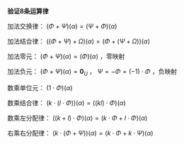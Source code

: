 **验证8条运算律**  
  
加法交换律： $(\Phi+\Psi)(\alpha)  
=(\Psi+\Phi)(\alpha)$  
  
加法结合律： $((\Phi+\Psi)+\Omega)(\alpha)  
=(\Phi+(\Psi+\Omega))(\alpha)$  
  
加法零元： $(\Phi+\Psi)(\alpha)=(\Phi)(\alpha)$ ，零映射  
  
加法负元： $(\Phi+\Psi)(\alpha)=\mathbf0_U$ ， $\Psi  
=-\Phi=(-1)\cdot\Phi$ ，负映射  
  
数乘单位元： $(1\cdot\Phi)(\alpha)$  
  
数乘结合律： $(k\cdot(l\cdot\Phi))(\alpha)  
=((kl)\cdot\Phi)(\alpha)$  
  
数乘左分配律： $((k+l)\cdot\Phi)(\alpha)  
=(k\cdot\Phi+l\cdot\Phi)(\alpha)$  
  
右乘右分配律： $(k\cdot(\Phi+\Psi))(\alpha)  
=(k\cdot\Phi+k\cdot\Psi)(\alpha)$  
